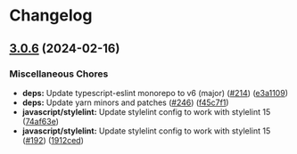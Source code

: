 # Changelog

## [3.0.6](https://github.com/kronostechnologies/standards/compare/eslint-config-typescript-react-v3.0.5...eslint-config-typescript-react-v3.0.6) (2024-02-16)


### Miscellaneous Chores

* **deps:** Update typescript-eslint monorepo to v6 (major) ([#214](https://github.com/kronostechnologies/standards/issues/214)) ([e3a1109](https://github.com/kronostechnologies/standards/commit/e3a1109a14e0e20e35661b60dd1f198e06bd4427))
* **deps:** Update yarn minors and patches ([#246](https://github.com/kronostechnologies/standards/issues/246)) ([f45c7f1](https://github.com/kronostechnologies/standards/commit/f45c7f179d0c879f81c5adbcbb4550c9882e7a15))
* **javascript/stylelint:** Update stylelint config to work with stylelint 15 ([74af63e](https://github.com/kronostechnologies/standards/commit/74af63eae81047c9bd2ed988a2858b21e74427e1))
* **javascript/stylelint:** Update stylelint config to work with stylelint 15 ([#192](https://github.com/kronostechnologies/standards/issues/192)) ([1912ced](https://github.com/kronostechnologies/standards/commit/1912cedc0474a4ef28a701f80c5f67e994ac670b))
